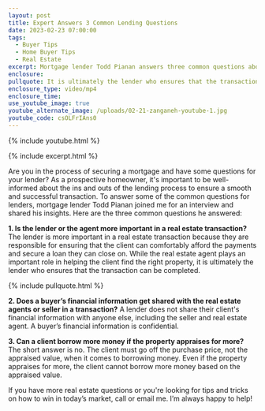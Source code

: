 ```yaml
---
layout: post
title: Expert Answers 3 Common Lending Questions
date: 2023-02-23 07:00:00
tags:
  - Buyer Tips
  - Home Buyer Tips
  - Real Estate
excerpt: Mortgage lender Todd Pianan answers three common questions about lending.
enclosure:
pullquote: It is ultimately the lender who ensures that the transaction can be completed.
enclosure_type: video/mp4
enclosure_time:
use_youtube_image: true
youtube_alternate_image: /uploads/02-21-zanganeh-youtube-1.jpg
youtube_code: csOLFrIAns0
---
```

{% include youtube.html %}

{% include excerpt.html %}

Are you in the process of securing a mortgage and have some questions for your lender? As a prospective homeowner, it's important to be well-informed about the ins and outs of the lending process to ensure a smooth and successful transaction. To answer some of the common questions for lenders, mortgage lender Todd Pianan joined me for an interview and shared his insights. Here are the three common questions he answered:&nbsp;

**1\. Is the lender or the agent more important in a real estate transaction?** The lender is more important in a real estate transaction because they are responsible for ensuring that the client can comfortably afford the payments and secure a loan they can close on. While the real estate agent plays an important role in helping the client find the right property, it is ultimately the lender who ensures that the transaction can be completed.&nbsp;

{% include pullquote.html %}

**2\. Does a buyer’s financial information get shared with the real estate agents or seller in a transaction?** A lender does not share their client's financial information with anyone else, including the seller and real estate agent. A buyer’s financial information is confidential.&nbsp;

**3\. Can a client borrow more money if the property appraises for more?** The short answer is no. The client must go off the purchase price, not the appraised value, when it comes to borrowing money. Even if the property appraises for more, the client cannot borrow more money based on the appraised value.&nbsp;

If you have more real estate questions or you're looking for tips and tricks on how to win in today’s market, call or email me. I’m always happy to help!&nbsp;